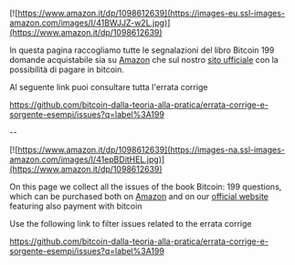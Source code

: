 [![https://www.amazon.it/dp/1098612639](https://images-eu.ssl-images-amazon.com/images/I/41BWJJZ-w2L.jpg)](https://www.amazon.it/dp/1098612639)

In questa pagina raccogliamo tutte le segnalazioni del libro Bitcoin 199 domande acquistabile sia su [Amazon](https://www.amazon.it/dp/1098612639
) che sul nostro [sito ufficiale](https://www.corsobitcoin.com/prodotto/libro-bitcoin-199-domande/) con la possibilità di pagare in bitcoin.

Al seguente link puoi consultare tutta l'errata corrige

https://github.com/bitcoin-dalla-teoria-alla-pratica/errata-corrige-e-sorgente-esempi/issues?q=label%3A199

--


[![https://www.amazon.it/dp/1098612639](https://images-na.ssl-images-amazon.com/images/I/41epBDitHEL.jpg)](https://www.amazon.it/dp/1098612639)


On this page we collect all the issues of the book Bitcoin: 199 questions, which can be purchased both on [Amazon](https://www.amazon.it/dp/1078155585) and on our [official website](https://www.corsobitcoin.com/prodotto/book-bitcoin-199-questions) featuring also payment with bitcoin

Use the following link to filter issues related to the errata corrige

https://github.com/bitcoin-dalla-teoria-alla-pratica/errata-corrige-e-sorgente-esempi/issues?q=label%3A199

